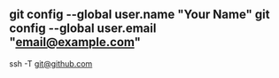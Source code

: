 git config --global user.name "Your Name"
git config --global user.email "email@example.com"
-------------------------------------------------------

ssh -T git@github.com

